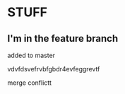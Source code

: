 <h1>STUFF</h1>

## I'm in the feature branch

added to master


vdvfdsvefrvbfgbdr4evfeggrevtf

merge conflictt
